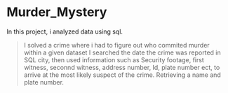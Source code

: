 # Murder_Mystery
In this project, i analyzed data using sql. 
> I solved a crime where i had to figure out who commited murder within a given dataset
I searched the date the crime was reported in SQL city, then used information such as Security footage, first witness, seconnd witness, address number, Id, plate number ect, to arrive at the most likely suspect of the crime. Retrieving a name and plate number.
